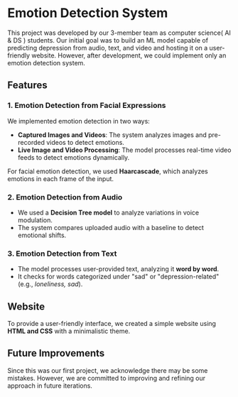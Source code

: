 # Emotion Detection System  

This project was developed by our 3-member team as computer science( AI & DS ) students. Our initial goal was to build an ML model capable of predicting depression from audio, text, and video and hosting it on a user-friendly website. However, after development, we could implement only an emotion detection system.  

## Features  

### 1. Emotion Detection from Facial Expressions  
We implemented emotion detection in two ways:  
- **Captured Images and Videos**: The system analyzes images and pre-recorded videos to detect emotions.  
- **Live Image and Video Processing**: The model processes real-time video feeds to detect emotions dynamically.  

For facial emotion detection, we used **Haarcascade**, which analyzes emotions in each frame of the input.  

### 2. Emotion Detection from Audio  
- We used a **Decision Tree model** to analyze variations in voice modulation.  
- The system compares uploaded audio with a baseline to detect emotional shifts.  

### 3. Emotion Detection from Text  
- The model processes user-provided text, analyzing it **word by word**.  
- It checks for words categorized under "sad" or "depression-related" (e.g., *loneliness, sad*).  

## Website  
To provide a user-friendly interface, we created a simple website using **HTML and CSS** with a minimalistic theme.  

## Future Improvements  
Since this was our first project, we acknowledge there may be some mistakes. However, we are committed to improving and refining our approach in future iterations.  
